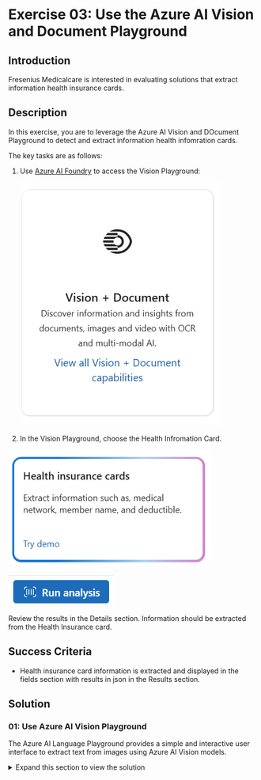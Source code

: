 # Exercise 03: Use the Azure AI Vision and Document Playground

## Introduction

Fresenius Medicalcare is interested in evaluating solutions that extract information health insurance cards.

## Description

In this exercise, you are to leverage the Azure AI Vision and DOcument Playground to detect and extract information health infomration cards.

The key tasks are as follows:

1. Use [Azure AI Foundry](https://ai.azure.com) to access the Vision Playground:

    ![Vision Playground.](images/vision-playground.png)

2. In the Vision Playground, choose the Health Infromation Card.

![health-information-card](images/health-information-card.png)

![run analysis](images/run-analysis.png)

Review the results in the Details section. Information should be extracted from the Health Insurance card.

## Success Criteria

* Health insurance card information is extracted and displayed in the fields section with results in json in the Results section.

## Solution

### 01: Use Azure AI Vision Playground

The Azure AI Language Playground provides a simple and interactive user interface to extract text from images using Azure AI Vision models.

<details markdown="block">
<summary>Expand this section to view the solution</summary>

 Details:
    ![health information cards results](images/health-information-card-results.png)

</details>
